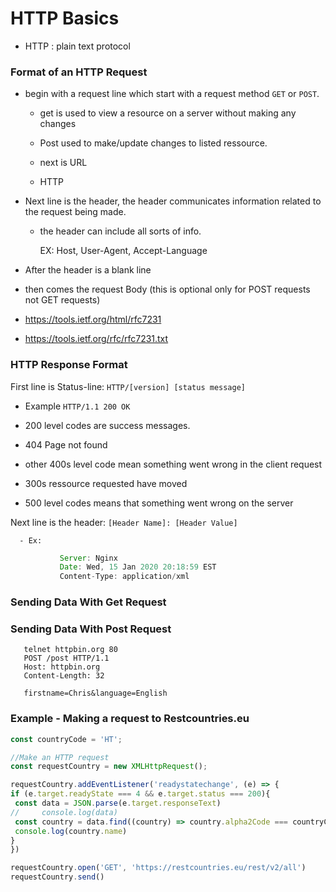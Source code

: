 # HTTP Basics

- HTTP : plain text protocol

### Format of an HTTP Request

  - begin with a request line which start with a request method `GET` or `POST`.
  
      - get is used to view a resource on a server without making any changes
  
      - Post used to make/update changes to listed ressource.
      
      - next is URL
  
      - HTTP
   - Next line is the header, the header communicates information related to the request being made.
      - the header can include all sorts of info.
      
          EX: Host, User-Agent, Accept-Language
          
   - After the header is a blank line

   - then comes the request Body (this is optional only for POST requests not GET requests)


- https://tools.ietf.org/html/rfc7231

- https://tools.ietf.org/rfc/rfc7231.txt

### HTTP Response Format

First line is Status-line: `HTTP/[version] [status message]` 
  - Example `HTTP/1.1 200 OK`

- 200 level codes are success messages.

- 404 Page not found

- other 400s level code mean something went wrong in the client request

- 300s ressource requested have moved

- 500 level codes means that something went wrong on the server

Next line is the header: `[Header Name]: [Header Value]`

      - Ex: 
 ```js 
            Server: Nginx
            Date: Wed, 15 Jan 2020 20:18:59 EST
            Content-Type: application/xml
  ```
          
   ### Sending Data With Get Request  
   
   
   
   
   ### Sending Data With Post Request  
   ```
      telnet httpbin.org 80
      POST /post HTTP/1.1
      Host: httpbin.org
      Content-Length: 32
      
      firstname=Chris&language=English
   ```
   
   ### Example - Making a request to Restcountries.eu
   
   ```js
   const countryCode = 'HT';

//Make an HTTP request
const requestCountry = new XMLHttpRequest();

requestCountry.addEventListener('readystatechange', (e) => {
  if (e.target.readyState === 4 && e.target.status === 200){
    const data = JSON.parse(e.target.responseText)
//     console.log(data)
    const country = data.find((country) => country.alpha2Code === countryCode)
    console.log(country.name)
  }
})

requestCountry.open('GET', 'https://restcountries.eu/rest/v2/all')
requestCountry.send()
```
   
   
   

